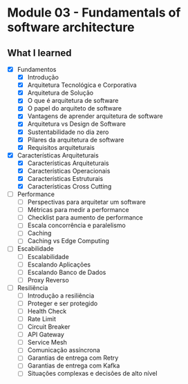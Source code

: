 # Module 03 - Fundamentals of software architecture

## What I learned

- [x] Fundamentos
  - [x] Introdução
  - [x] Arquitetura Tecnológica e Corporativa
  - [x] Arquitetura de Solução
  - [x] O que é arquitetura de software
  - [x] O papel do arquiteto de software
  - [x] Vantagens de aprender arquitetura de software
  - [x] Arquitetura vs Design de Software
  - [x] Sustentabilidade no dia zero
  - [x] Pilares da arquitetura de software
  - [x] Requisitos arquiteturais
- [x] Características Arquiteturais
  - [x] Características Arquiteturais
  - [x] Características Operacionais
  - [x] Características Estruturais
  - [x] Características Cross Cutting
- [ ] Performance
  - [ ] Perspectivas para arquitetar um software
  - [ ] Métricas para medir a performance
  - [ ] Checklist para aumento de performance
  - [ ] Escala concorrência e paralelismo
  - [ ] Caching
  - [ ] Caching vs Edge Computing
- [ ] Escabilidade
  - [ ] Escalabilidade
  - [ ] Escalando Aplicações
  - [ ] Escalando Banco de Dados
  - [ ] Proxy Reverso
- [ ] Resiliência
  - [ ] Introdução a resiliência
  - [ ] Proteger e ser protegido
  - [ ] Health Check
  - [ ] Rate Limit
  - [ ] Circuit Breaker
  - [ ] API Gateway
  - [ ] Service Mesh
  - [ ] Comunicação assíncrona
  - [ ] Garantias de entrega com Retry
  - [ ] Garantias de entrega com Kafka
  - [ ] Situações complexas e decisões de alto nível